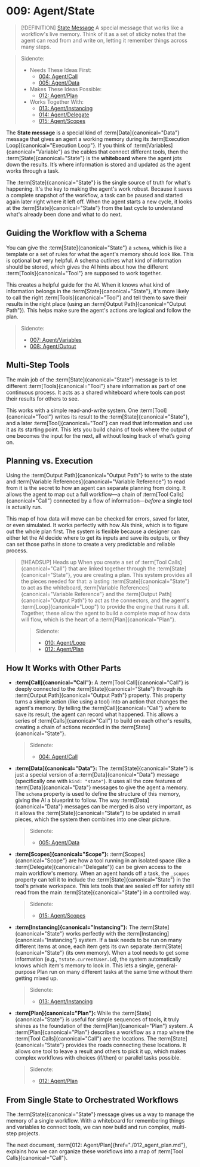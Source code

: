 # 009: Agent/State

> [!DEFINITION] [State Message](./000_glossary.md)
> A special message that works like a workflow's live memory. Think of it as a set of sticky notes that the agent can read from and write on, letting it remember things across many steps.

> Sidenote:
> - Needs These Ideas First:
>   - [004: Agent/Call](./004_agent_call.md)
>   - [005: Agent/Data](./005_agent_data.md)
> - Makes These Ideas Possible:
>   - [012: Agent/Plan](./012_agent_plan.md)
> - Works Together With:
>   - [013: Agent/Instancing](./013_agent_instancing.md)
>   - [014: Agent/Delegate](./014_agent_delegate.md)
>   - [015: Agent/Scopes](./015_agent_scopes.md)

The **State message** is a special kind of :term[Data]{canonical="Data"} message that gives an agent a working memory during its :term[Execution Loop]{canonical="Execution Loop"}. If you think of :term[Variables]{canonical="Variable"} as the cables that connect different tools, then the :term[State]{canonical="State"} is the **whiteboard** where the agent jots down the results. It’s where information is stored and updated as the agent works through a task.

The :term[State]{canonical="State"} is the single source of truth for what's happening. It's the key to making the agent's work robust. Because it saves a complete snapshot of the workflow, a task can be paused and started again later right where it left off. When the agent starts a new cycle, it looks at the :term[State]{canonical="State"} from the last cycle to understand what's already been done and what to do next.

## Guiding the Workflow with a Schema

You can give the :term[State]{canonical="State"} a `schema`, which is like a template or a set of rules for what the agent's memory should look like. This is optional but very helpful. A schema outlines what kind of information should be stored, which gives the AI hints about how the different :term[Tools]{canonical="Tool"} are supposed to work together.

This creates a helpful guide for the AI. When it knows what kind of information belongs in the :term[State]{canonical="State"}, it's more likely to call the right :term[Tools]{canonical="Tool"} and tell them to save their results in the right place (using an :term[Output Path]{canonical="Output Path"}). This helps make sure the agent's actions are logical and follow the plan.

> Sidenote:
> - [007: Agent/Variables](./007_agent_variables.md)
> - [008: Agent/Output](./008_agent_output.md)

## Multi-Step Tools

The main job of the :term[State]{canonical="State"} message is to let different :term[Tools]{canonical="Tool"} share information as part of one continuous process. It acts as a shared whiteboard where tools can post their results for others to see.

This works with a simple read-and-write system. One :term[Tool]{canonical="Tool"} writes its result to the :term[State]{canonical="State"}, and a later :term[Tool]{canonical="Tool"} can read that information and use it as its starting point. This lets you build chains of tools where the output of one becomes the input for the next, all without losing track of what’s going on.

## Planning vs. Execution

Using the :term[Output Path]{canonical="Output Path"} to write to the state and :term[Variable References]{canonical="Variable Reference"} to read from it is the secret to how an agent can separate planning from doing. It allows the agent to map out a full workflow—a chain of :term[Tool Calls]{canonical="Call"} connected by a flow of information—*before* a single tool is actually run.

This map of how data will move can be checked for errors, saved for later, or even simulated. It works perfectly with how AIs think, which is to figure out the whole plan first. The system is flexible because a designer can either let the AI decide where to get its inputs and save its outputs, or they can set those paths in stone to create a very predictable and reliable process.

> [!HEADSUP] Heads up
> When you create a set of :term[Tool Calls]{canonical="Call"} that are linked together through the :term[State]{canonical="State"}, you are creating a plan. This system provides all the pieces needed for that: a lasting :term[State]{canonical="State"} to act as the whiteboard, :term[Variable References]{canonical="Variable Reference"} and the :term[Output Path]{canonical="Output Path"} to act as the connectors, and the agent's :term[Loop]{canonical="Loop"} to provide the engine that runs it all. Together, these allow the agent to build a complete map of how data will flow, which is the heart of a :term[Plan]{canonical="Plan"}.
>
> > Sidenote:
> >
> > - [010: Agent/Loop](./010_agent_loop.md)
> > - [012: Agent/Plan](./012_agent_plan.md)

## How It Works with Other Parts

- **:term[Call]{canonical="Call"}:** A :term[Tool Call]{canonical="Call"} is deeply connected to the :term[State]{canonical="State"} through its :term[Output Path]{canonical="Output Path"} property. This property turns a simple action (like using a tool) into an action that changes the agent's memory. By telling the :term[Call]{canonical="Call"} where to save its result, the agent can record what happened. This allows a series of :term[Calls]{canonical="Call"} to build on each other's results, creating a chain of actions recorded in the :term[State]{canonical="State"}.

  > Sidenote:
  > - [004: Agent/Call](./004_agent_call.md)

- **:term[Data]{canonical="Data"}:** The :term[State]{canonical="State"} is just a special version of a :term[Data]{canonical="Data"} message (specifically one with `kind: "state"`). It uses all the core features of :term[Data]{canonical="Data"} messages to give the agent a memory. The `schema` property is used to define the structure of this memory, giving the AI a blueprint to follow. The way :term[Data]{canonical="Data"} messages can be merged is also very important, as it allows the :term[State]{canonical="State"} to be updated in small pieces, which the system then combines into one clear picture.

  > Sidenote:
  > - [005: Agent/Data](./005_agent_data.md)

- **:term[Scopes]{canonical="Scope"}:** :term[Scopes]{canonical="Scope"} are how a tool running in an isolated space (like a :term[Delegate]{canonical="Delegate"}) can be given access to the main workflow's memory. When an agent hands off a task, the `_scopes` property can tell it to include the :term[State]{canonical="State"} in the tool's private workspace. This lets tools that are sealed off for safety still read from the main :term[State]{canonical="State"} in a controlled way.

  > Sidenote:
  > - [015: Agent/Scopes](./015_agent_scopes.md)

- **:term[Instancing]{canonical="Instancing"}:** The :term[State]{canonical="State"} works perfectly with the :term[Instancing]{canonical="Instancing"} system. If a task needs to be run on many different items at once, each item gets its own separate :term[State]{canonical="State"} (its own memory). When a tool needs to get some information (e.g., `†state.currentUser.id`), the system automatically knows which item's memory to look in. This lets a single, general-purpose Plan run on many different tasks at the same time without them getting mixed up.

  > Sidenote:
  > - [013: Agent/Instancing](./013_agent_instancing.md)

- **:term[Plan]{canonical="Plan"}:** While the :term[State]{canonical="State"} is useful for simple sequences of tools, it truly shines as the foundation of the :term[Plan]{canonical="Plan"} system. A :term[Plan]{canonical="Plan"} describes a workflow as a map where the :term[Tool Calls]{canonical="Call"} are the locations. The :term[State]{canonical="State"} provides the roads connecting these locations. It allows one tool to leave a result and others to pick it up, which makes complex workflows with choices (if/then) or parallel tasks possible.

  > Sidenote:
  > - [012: Agent/Plan](./012_agent_plan.md)

## From Single State to Orchestrated Workflows

The :term[State]{canonical="State"} message gives us a way to manage the memory of a single workflow. With a whiteboard for remembering things and variables to connect tools, we can now build and run complex, multi-step projects.

The next document, :term[012: Agent/Plan]{href="./012_agent_plan.md"}, explains how we can organize these workflows into a map of :term[Tool Calls]{canonical="Call"}.
